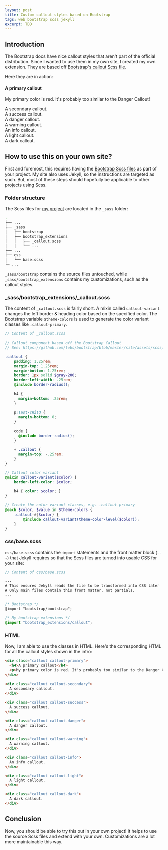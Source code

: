 ```yaml
---
layout: post
title: Custom callout styles based on Bootstrap
tags: web bootstrap scss jekyll
excerpt: TBD
---
```


## Introduction

The Bootstrap docs have nice callout styles that aren't part of the official distribution. Since I wanted to use them in my own site, I created my own extension. They are based off [Bootstrap's callout Scss file](https://github.com/twbs/bootstrap/blob/master/site/assets/scss/_callouts.scss).

Here they are in action:

<div class="callout callout-primary">
  <h4>A primary callout</h4>
  <p>My primary color is red. It's probably too similar to the Danger Callout!</p>
</div>

<div class="callout callout-secondary">
  A secondary callout.
</div>

<div class="callout callout-success">
  A success callout.
</div>

<div class="callout callout-danger">
  A danger callout.
</div>

<div class="callout callout-warning">
  A warning callout.
</div>

<div class="callout callout-info">
  An info callout.
</div>

<div class="callout callout-light">
  A light callout.
</div>

<div class="callout callout-dark">
  A dark callout.
</div>

## How to use this on your own site?

First and foremost, this requires having the [Bootstrap Scss files](https://getbootstrap.com/docs/4.4/getting-started/download/#source-files) as part of your project. My site also uses Jekyll, so the instructions are targeted as such. But, most of these steps should hopefully be applicable to other projects using Scss.

### Folder structure

The Scss files for [my project](https://github.com/estherjk/estherjk.github.io) are located in the `_sass` folder:

```bash
.
├── ...
├── _sass
│   ├── bootstrap
│   ├── bootstrap_extensions
│   │   ├── _callout.scss
│   │   └── ...
├── ...
├── css
│   └── base.scss
└─ ...
```

`_sass/bootstrap` contains the source files untouched, while `_sass/bootstrap_extensions` contains my customizations, such as the callout styles.

### _sass/bootstrap_extensions/_callout.scss

The content of `_callout.scss` is fairly short. A mixin called `callout-variant` changes the left border & heading color based on the specified color. The Bootstrap variable `$theme-colors` is used to generate the color variant classes like `.callout-primary`.

```scss
// Content of _callout.scss

// Callout component based off the Bootstrap Callout
// See: https://github.com/twbs/bootstrap/blob/master/site/assets/scss/_callouts.scss

.callout {
    padding: 1.25rem;
    margin-top: 1.25rem;
    margin-bottom: 1.25rem;
    border: 1px solid $gray-200;
    border-left-width: .25rem;
    @include border-radius();
  
    h4 {
      margin-bottom: .25rem;
    }
  
    p:last-child {
      margin-bottom: 0;
    }
  
    code {
      @include border-radius();
    }
  
    + .callout {
      margin-top: -.25rem;
    }
}

// Callout color variant
@mixin callout-variant($color) {
    border-left-color: $color;
    
    h4 { color: $color; }
}

// Create the color variant classes, e.g. .callout-primary
@each $color, $value in $theme-colors {
    .callout-#{$color} {
        @include callout-variant(theme-color-level($color));
    }
}
```

### css/base.scss

`css/base.scss` contains the `import` statements and the front matter block (`---`) that Jekyll requires so that the Scss files are turned into usable CSS for your site:

```scss
// Content of css/base.scss

---
# This ensures Jekyll reads the file to be transformed into CSS later
# Only main files contain this front matter, not partials.
---

/* Bootstrap */
@import "bootstrap/bootstrap";

/* My bootstrap extensions */
@import "bootstrap_extensions/callout";
```

### HTML

Now, I am able to use the classes in HTML. Here's the corresponding HTML for all the callout styles shown in the intro:

```html
<div class="callout callout-primary">
  <h4>A primary callout</h4>
  <p>My primary color is red. It's probably too similar to the Danger Callout!</p>
</div>

<div class="callout callout-secondary">
  A secondary callout.
</div>

<div class="callout callout-success">
  A success callout.
</div>

<div class="callout callout-danger">
  A danger callout.
</div>

<div class="callout callout-warning">
  A warning callout.
</div>

<div class="callout callout-info">
  An info callout.
</div>

<div class="callout callout-light">
  A light callout.
</div>

<div class="callout callout-dark">
  A dark callout.
</div>
```

## Conclusion

Now, you should be able to try this out in your own project! It helps to use the source Scss files and extend with your own. Customizations are a lot more maintainable this way.